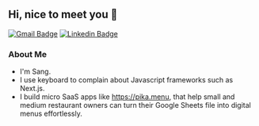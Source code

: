 ## Hi, nice to meet you 👋
  
[![Gmail Badge](https://img.shields.io/badge/-sang@dang.to-c14438?style=flat&logo=Gmail&logoColor=white&link=mailto:sang@dang.to)](mailto:sang@dang.to) 
[![Linkedin Badge](https://img.shields.io/badge/-sangdth-0072b1?style=flat&logo=Linkedin&logoColor=white&link=https://www.linkedin.com/in/sangdth/)](https://www.linkedin.com/in/sangdth/)

###

###  About Me

- I'm Sang.
- I use keyboard to complain about Javascript frameworks such as Next.js.
- I build micro SaaS apps like https://pika.menu, that help small and medium restaurant owners can turn their Google Sheets file into digital menus effortlessly.
